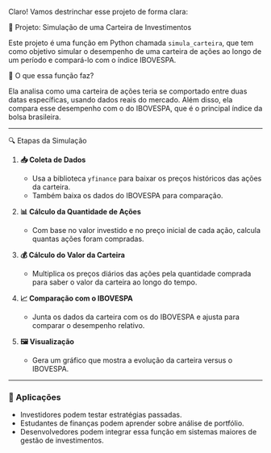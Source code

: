 Claro! Vamos destrinchar esse projeto de forma clara:

💼 Projeto: Simulação de uma Carteira de Investimentos

Este projeto é uma função em Python chamada `simula_carteira`, que tem como objetivo simular o desempenho de uma carteira de ações ao longo de um período e compará-lo com o índice IBOVESPA.

🧠 O que essa função faz?

Ela analisa como uma carteira de ações teria se comportado entre duas datas específicas, usando dados reais do mercado. Além disso, ela compara esse desempenho com o do IBOVESPA, que é o principal índice da bolsa brasileira.

---

 🔍 Etapas da Simulação

1. **📥 Coleta de Dados**
   - Usa a biblioteca `yfinance` para baixar os preços históricos das ações da carteira.
   - Também baixa os dados do IBOVESPA para comparação.

2. **📊 Cálculo da Quantidade de Ações**
   - Com base no valor investido e no preço inicial de cada ação, calcula quantas ações foram compradas.

3. **💰 Cálculo do Valor da Carteira**
   - Multiplica os preços diários das ações pela quantidade comprada para saber o valor da carteira ao longo do tempo.

4. **📈 Comparação com o IBOVESPA**
   - Junta os dados da carteira com os do IBOVESPA e ajusta para comparar o desempenho relativo.

5. **🖼️ Visualização**
   - Gera um gráfico que mostra a evolução da carteira versus o IBOVESPA.

---


### 📌 Aplicações

- Investidores podem testar estratégias passadas.
- Estudantes de finanças podem aprender sobre análise de portfólio.
- Desenvolvedores podem integrar essa função em sistemas maiores de gestão de investimentos.
